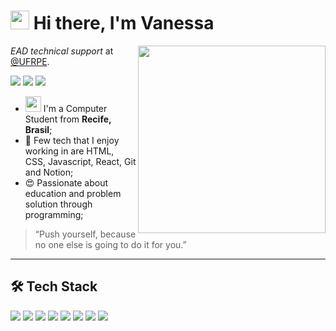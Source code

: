 
<h1><img src="https://emojis.slackmojis.com/emojis/images/1575409644/7248/baby-yoda-soup.gif?1575409644" width="30"/> Hi there, I'm Vanessa</h1>

<img align='right' src='https://i.pinimg.com/originals/82/c4/2f/82c42f96e262cd476f3dd378a6d70f2d.gif' width='300'>

*EAD technical support* at [@UFRPE](http://www.ead.ufrpe.br).

<a href="https://www.linkedin.com/in/vanessa-oliveira-0642b01ba/"><img src="https://img.shields.io/badge/linkedin-0077B5.svg?style=for-the-badge&logo=linkedin&logoColor=white"></a>
<a href="https://instagram.com/heeyvans"><img src="https://img.shields.io/badge/instagram-E4405F.svg?style=for-the-badge&logo=instagram&logoColor=white"></a>
<a href="mailto:vanessa.cs.oliveira@gmail.com"><img src="https://img.shields.io/badge/e‑mail-D14836.svg?style=for-the-badge&logo=GMail&logoColor=white"></a>

<ul>
  <li> <img src="https://emojis.slackmojis.com/emojis/images/1472722300/1128/poke_pika_wink.png?1472722300" width="25" /> I'm a Computer Student from <b>Recife, <img src="https://image.flaticon.com/icons/svg/197/197386.svg" width="13"/> Brasil</b>;</li>
  <li>💾 Few tech that I enjoy working in are HTML, CSS, Javascript, React, Git and Notion;</li>
  <li>😍 Passionate about education and problem solution through programming;</li>
</ul>

> “Push yourself, because no one else is going to do it for you.”


---

## 🛠 Tech Stack

<p>
  <img src="https://img.shields.io/badge/javascript%20-%23323330.svg?&style=for-the-badge&logo=javascript&logoColor=%23F7DF1E"/>
<img src="https://img.shields.io/badge/html5%20-%2001021.svg?&color=E34F26&style=for-the-badge&logo=html5&logoColor=white"/>
<img src="https://img.shields.io/badge/css3%20-%2001021.svg?&color=1572B6&style=for-the-badge&logo=css3&logoColor=white"/>
  <img src="https://img.shields.io/badge/react%20-%2001021.svg?&color=61DAFB&style=for-the-badge&logo=react&logoColor=white"/>
   <img src="https://img.shields.io/badge/python%20-%2001021.svg?&color=3776AB&style=for-the-badge&logo=python&logoColor=white"/>
  <img src="https://img.shields.io/badge/trello%20-%2001021.svg?&color=0079BF&style=for-the-badge&logo=trello&logoColor=white"/>
  <img src="https://img.shields.io/badge/git%20-%23F05033.svg?&style=for-the-badge&logo=git&logoColor=white"/>
  <img src="https://img.shields.io/badge/github%20-%23121011.svg?&style=for-the-badge&logo=github&logoColor=white"/>
</p>
  
</p>


